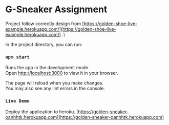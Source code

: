 # G-Sneaker Assignment

Project follow correctly design from [https://golden-shoe-live-example.herokuapp.com/](https://golden-shoe-live-example.herokuapp.com/) .\

In the project directory, you can run:

### `npm start`

Runs the app in the development mode.\
Open [http://localhost:3000](http://localhost:3000) to view it in your browser.

The page will reload when you make changes.\
You may also see any lint errors in the console.

### `Live Demo`

Deploy the application to heroku.
[https://golden-sneaker-oanhhtk.herokuapp.com](https://golden-sneaker-oanhhtk.herokuapp.com)
